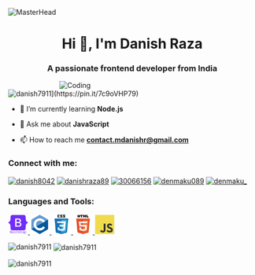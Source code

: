 ![MasterHead](https://user-images.githubusercontent.com/106918656/209438619-25091cdf-a126-4e95-a24c-5efdf8057606.gif)
<h1 align="center">Hi 👋, I'm Danish Raza</h1>
<h3 align="center">A passionate frontend developer from India</h3>
<img align="right" alt="Coding" width="400" src="https://sl.bing.net/eazCYw104tw">

<p align="left"> <img src="[https://komarev.com/ghpvc/?username=danish7911&label=Profile%20views&color=0e75b6&style=flat" alt="danish7911](https://pin.it/7c9oVHP79)" /> </p>

- 🌱 I’m currently learning **Node.js**

- 💬 Ask me about **JavaScript**

- 📫 How to reach me **contact.mdanishr@gmail.com**

<h3 align="left">Connect with me:</h3>
<p align="left">
<a href="https://twitter.com/danish8042" target="blank"><img align="center" src="https://raw.githubusercontent.com/rahuldkjain/github-profile-readme-generator/master/src/images/icons/Social/twitter.svg" alt="danish8042" height="30" width="40" /></a>
<a href="https://linkedin.com/in/danishraza89" target="blank"><img align="center" src="https://raw.githubusercontent.com/rahuldkjain/github-profile-readme-generator/master/src/images/icons/Social/linked-in-alt.svg" alt="danishraza89" height="30" width="40" /></a>
<a href="https://stackoverflow.com/users/30066156" target="blank"><img align="center" src="https://raw.githubusercontent.com/rahuldkjain/github-profile-readme-generator/master/src/images/icons/Social/stack-overflow.svg" alt="30066156" height="30" width="40" /></a>
<a href="https://instagram.com/denmaku089" target="blank"><img align="center" src="https://raw.githubusercontent.com/rahuldkjain/github-profile-readme-generator/master/src/images/icons/Social/instagram.svg" alt="denmaku089" height="30" width="40" /></a>
<a href="https://discord.gg/denmaku_" target="blank"><img align="center" src="https://raw.githubusercontent.com/rahuldkjain/github-profile-readme-generator/master/src/images/icons/Social/discord.svg" alt="denmaku_" height="30" width="40" /></a>
</p>

<h3 align="left">Languages and Tools:</h3>
<p align="left"> <a href="https://getbootstrap.com" target="_blank" rel="noreferrer"> <img src="https://raw.githubusercontent.com/devicons/devicon/master/icons/bootstrap/bootstrap-plain-wordmark.svg" alt="bootstrap" width="40" height="40"/> </a> <a href="https://www.cprogramming.com/" target="_blank" rel="noreferrer"> <img src="https://raw.githubusercontent.com/devicons/devicon/master/icons/c/c-original.svg" alt="c" width="40" height="40"/> </a> <a href="https://www.w3schools.com/css/" target="_blank" rel="noreferrer"> <img src="https://raw.githubusercontent.com/devicons/devicon/master/icons/css3/css3-original-wordmark.svg" alt="css3" width="40" height="40"/> </a> <a href="https://www.w3.org/html/" target="_blank" rel="noreferrer"> <img src="https://raw.githubusercontent.com/devicons/devicon/master/icons/html5/html5-original-wordmark.svg" alt="html5" width="40" height="40"/> </a> <a href="https://developer.mozilla.org/en-US/docs/Web/JavaScript" target="_blank" rel="noreferrer"> <img src="https://raw.githubusercontent.com/devicons/devicon/master/icons/javascript/javascript-original.svg" alt="javascript" width="40" height="40"/> </a> </p>

<p><img align="left" src="https://github-readme-stats.vercel.app/api/top-langs?username=danish7911&show_icons=true&locale=en&layout=compact" alt="danish7911" /></p>

<p>&nbsp;<img align="center" src="https://github-readme-stats.vercel.app/api?username=danish7911&show_icons=true&locale=en" alt="danish7911" /></p>

<p><img align="center" src="https://github-readme-streak-stats.herokuapp.com/?user=danish7911&" alt="danish7911" /></p>
